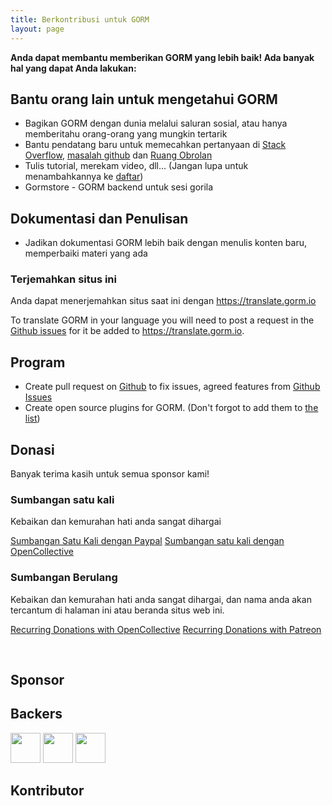 ```yaml
---
title: Berkontribusi untuk GORM
layout: page
---
```

**Anda dapat membantu memberikan GORM yang lebih baik! Ada banyak hal yang dapat Anda lakukan:**

## Bantu orang lain untuk mengetahui GORM

* Bagikan GORM dengan dunia melalui saluran sosial, atau hanya memberitahu orang-orang yang mungkin tertarik
* Bantu pendatang baru untuk memecahkan pertanyaan di [Stack Overflow](https://stackoverflow.com/questions/tagged/go-gorm), [masalah github](https://github.com/jinzhu/gorm/issues) dan [Ruang Obrolan](/community.html#Chat)
* Tulis tutorial, merekam video, dll... (Jangan lupa untuk menambahkannya ke [daftar](/community.html))
* Gormstore - GORM backend untuk sesi gorila

## Dokumentasi dan Penulisan

* Jadikan dokumentasi GORM lebih baik dengan menulis konten baru, memperbaiki materi yang ada

### Terjemahkan situs ini

Anda dapat menerjemahkan situs saat ini dengan <https://translate.gorm.io>

To translate GORM in your language you will need to post a request in the [Github issues](https://github.com/jinzhu/gorm.io/issues) for it be added to <https://translate.gorm.io>.

## Program

* Create pull request on [Github](https://github.com/jinzhu/gorm) to fix issues, agreed features from [Github Issues](https://github.com/jinzhu/gorm/issues)
* Create open source plugins for GORM. (Don't forgot to add them to [the list](/community.html#Open-Sources))

## Donasi

Banyak terima kasih untuk semua sponsor kami!

### Sumbangan satu kali

Kebaikan dan kemurahan hati anda sangat dihargai

[Sumbangan Satu Kali dengan Paypal](https://www.paypal.me/zhangjinzhu) [Sumbangan satu kali dengan OpenCollective](https://opencollective.com/gorm)

### Sumbangan Berulang

Kebaikan dan kemurahan hati anda sangat dihargai, dan nama anda akan tercantum di halaman ini atau beranda situs web ini.

[Recurring Donations with OpenCollective](https://opencollective.com/gorm) [Recurring Donations with Patreon](https://www.patreon.com/jinzhu)

<br />

## Sponsor

<object type="image/svg+xml" data="https://opencollective.com/gorm/tiers/sponsor.svg?avatarHeight=68&width=740"></object>

## Backers

<div class="backers-list">
  
<a href="https://www.patreon.com/jeffprestes"><img style="width: 48px" src="http://i.imgur.com/7SPpyLw.jpg"></img></a>
<a href="https://www.patreon.com/user/creators?u=5447334"><img style="width: 48px" src="https://c8.patreon.com/2/400/5447334"></img></a>
<a href="https://www.patreon.com/user/creators?u=4875083"><img style="width: 48px" src="https://c8.patreon.com/2/100/4875083"></img></a>
</div>

<object type="image/svg+xml" data="https://opencollective.com/gorm/tiers/backer.svg?avatarHeight=48&width=740"></object>

## Kontributor

<object type="image/svg+xml" data="https://opencollective.com/gorm/contributors.svg?avatarHeight=32&width=740"></object>
